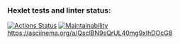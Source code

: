 ### Hexlet tests and linter status:
[![Actions Status](https://github.com/moxa-rumin/frontend-project-44/workflows/hexlet-check/badge.svg)](https://github.com/moxa-rumin/frontend-project-44/actions)
[![Maintainability](https://api.codeclimate.com/v1/badges/a99a88d28ad37a79dbf6/maintainability)](https://codeclimate.com/github/codeclimate/codeclimate/maintainability)
https://asciinema.org/a/QsclBN9sQrUL40mg9xlhDOcG8
